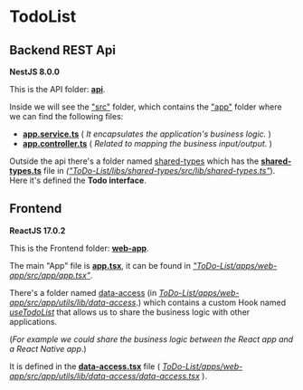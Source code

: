 
# TodoList

## Backend REST Api
**NestJS 8.0.0**

This is the  API folder: **[api](https://github.com/svigilante/ToDo-List/tree/main/apps/api)**.

Inside we will see the ["src"](https://github.com/svigilante/ToDo-List/tree/main/apps/api/src) folder, which contains the ["app"](https://github.com/svigilante/ToDo-List/tree/main/apps/api/src/app) folder where we can find the following files:
- **[app.service.ts](https://github.com/svigilante/ToDo-List/blob/main/apps/api/src/app/app.service.ts)** ( _It encapsulates the application's business logic._ )
- **[app.controller.ts](https://github.com/svigilante/ToDo-List/blob/main/apps/api/src/app/app.controller.ts)** ( _Related to mapping the business input/output._  )

Outside the api there's a folder named [shared-types](https://github.com/svigilante/ToDo-List/tree/main/libs/shared-types) which has the **[shared-types.ts](https://github.com/svigilante/ToDo-List/blob/main/libs/shared-types/src/lib/shared-types.ts)** file in _(["ToDo-List/libs/shared-types/src/lib/shared-types.ts"](https://github.com/svigilante/ToDo-List/blob/main/libs/shared-types/src/lib/shared-types.ts)_). Here it's defined the **Todo interface**.

## Frontend
**ReactJS 17.0.2**

This is the  Frontend folder: **[web-app](https://github.com/svigilante/ToDo-List/tree/main/apps/web-app)**.

The main "App" file is **[app.tsx](https://github.com/svigilante/ToDo-List/blob/main/apps/web-app/src/app/app.tsx)**, it can be found in _["ToDo-List/apps/web-app/src/app/app.tsx"](https://github.com/svigilante/ToDo-List/blob/main/apps/web-app/src/app/app.tsx)_.

There's a folder named [data-access](https://github.com/svigilante/ToDo-List/tree/main/apps/web-app/src/app/utils/lib/data-access) (in _[ToDo-List/apps/web-app/src/app/utils/lib/data-access](https://github.com/svigilante/ToDo-List/tree/main/apps/web-app/src/app/utils/lib/data-access)_.) which contains a custom Hook named _[useTodoList](https://github.com/svigilante/ToDo-List/blob/main/apps/web-app/src/app/utils/lib/data-access/data-access.tsx)_ that allows us to share the business logic with other applications. 

(_For example we could share the business logic between the React app and a React Native app_.)

It is defined in the **[data-access.tsx](https://github.com/svigilante/ToDo-List/blob/main/apps/web-app/src/app/utils/lib/data-access/data-access.tsx)** file ( _[ToDo-List/apps/web-app/src/app/utils/lib/data-access/data-access.tsx](https://github.com/svigilante/ToDo-List/blob/main/apps/web-app/src/app/utils/lib/data-access/data-access.tsx)_ ).
